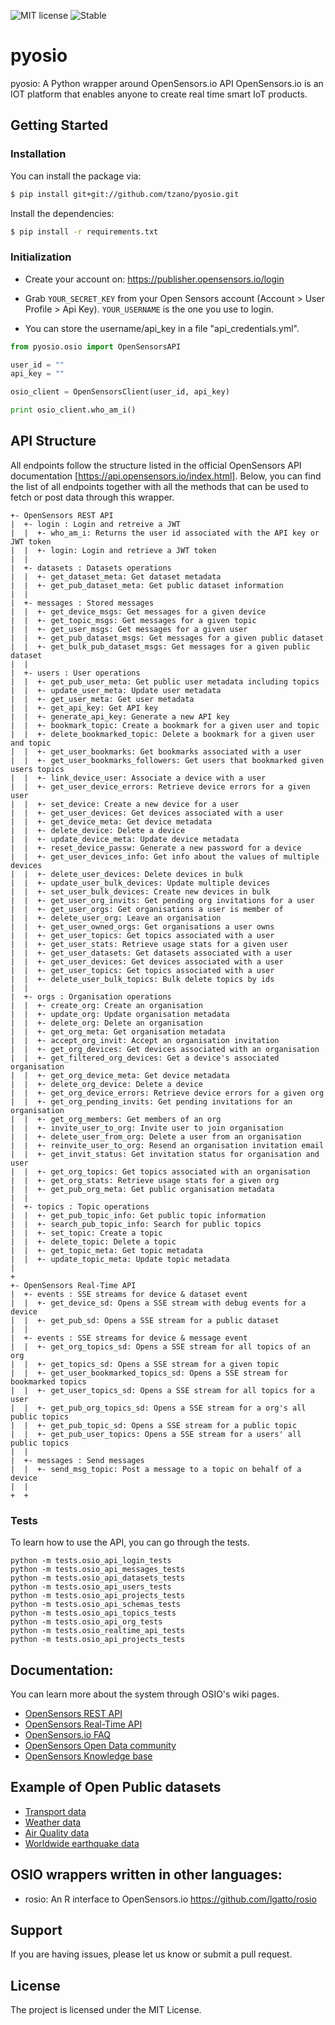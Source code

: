 ![MIT license](https://img.shields.io/badge/licence-MIT-blue.svg)
![Stable](https://img.shields.io/badge/status-stable-green.svg)

# pyosio
pyosio: A Python wrapper around OpenSensors.io API
OpenSensors.io is an IOT platform that enables anyone to create real time smart IoT products.

## Getting Started

### Installation
You can install the package via:
```sh
$ pip install git+git://github.com/tzano/pyosio.git
```
Install the dependencies:
```sh
$ pip install -r requirements.txt
```

### Initialization

- Create your account on: https://publisher.opensensors.io/login

- Grab `YOUR_SECRET_KEY` from your Open Sensors account (Account > User Profile > Api Key). `YOUR_USERNAME` is the one you use to login.

- You can store the username/api_key in a file "api_credentials.yml".

```py
from pyosio.osio import OpenSensorsAPI

user_id = ""
api_key = ""

osio_client = OpenSensorsClient(user_id, api_key)

print osio_client.who_am_i()

```
## API Structure

All endpoints follow the structure listed in the official OpenSensors API documentation [https://api.opensensors.io/index.html]. Below, you can find the list of all endpoints together with all the methods that can be used to fetch or post data through this wrapper.

    +- OpenSensors REST API
    |  +- login : Login and retreive a JWT
    |  |  +- who_am_i: Returns the user id associated with the API key or JWT token
    |  |  +- login: Login and retrieve a JWT token
    |  |
    |  +- datasets : Datasets operations
    |  |  +- get_dataset_meta: Get dataset metadata
    |  |  +- get_pub_dataset_meta: Get public dataset information
    |  |
    |  +- messages : Stored messages
    |  |  +- get_device_msgs: Get messages for a given device
    |  |  +- get_topic_msgs: Get messages for a given topic
    |  |  +- get_user_msgs: Get messages for a given user
    |  |  +- get_pub_dataset_msgs: Get messages for a given public dataset
    |  |  +- get_bulk_pub_dataset_msgs: Get messages for a given public dataset
    |  |
    |  +- users : User operations
    |  |  +- get_pub_user_meta: Get public user metadata including topics
    |  |  +- update_user_meta: Update user metadata
    |  |  +- get_user_meta: Get user metadata
    |  |  +- get_api_key: Get API key
    |  |  +- generate_api_key: Generate a new API key
    |  |  +- bookmark_topic: Create a bookmark for a given user and topic
    |  |  +- delete_bookmarked_topic: Delete a bookmark for a given user and topic
    |  |  +- get_user_bookmarks: Get bookmarks associated with a user
    |  |  +- get_user_bookmarks_followers: Get users that bookmarked given users topics
    |  |  +- link_device_user: Associate a device with a user
    |  |  +- get_user_device_errors: Retrieve device errors for a given user
    |  |  +- set_device: Create a new device for a user
    |  |  +- get_user_devices: Get devices associated with a user
    |  |  +- get_device_meta: Get device metadata
    |  |  +- delete_device: Delete a device
    |  |  +- update_device_meta: Update device metadata
    |  |  +- reset_device_passw: Generate a new password for a device
    |  |  +- get_user_devices_info: Get info about the values of multiple devices
    |  |  +- delete_user_devices: Delete devices in bulk
    |  |  +- update_user_bulk_devices: Update multiple devices
    |  |  +- set_user_bulk_devices: Create new devices in bulk 
    |  |  +- get_user_org_invits: Get pending org invitations for a user
    |  |  +- get_user_orgs: Get organisations a user is member of
    |  |  +- delete_user_org: Leave an organisation
    |  |  +- get_user_owned_orgs: Get organisations a user owns
    |  |  +- get_user_topics: Get topics associated with a user
    |  |  +- get_user_stats: Retrieve usage stats for a given user
    |  |  +- get_user_datasets: Get datasets associated with a user
    |  |  +- get_user_devices: Get devices associated with a user
    |  |  +- get_user_topics: Get topics associated with a user
    |  |  +- delete_user_bulk_topics: Bulk delete topics by ids
    |  |
    |  +- orgs : Organisation operations
    |  |  +- create_org: Create an organisation
    |  |  +- update_org: Update organisation metadata
    |  |  +- delete_org: Delete an organisation
    |  |  +- get_org_meta: Get organisation metadata
    |  |  +- accept_org_invit: Accept an organisation invitation
    |  |  +- get_org_devices: Get devices associated with an organisation
    |  |  +- get_filtered_org_devices: Get a device's associated organisation
    |  |  +- get_org_device_meta: Get device metadata
    |  |  +- delete_org_device: Delete a device
    |  |  +- get_org_device_errors: Retrieve device errors for a given org
    |  |  +- get_org_pending_invits: Get pending invitations for an organisation
    |  |  +- get_org_members: Get members of an org
    |  |  +- invite_user_to_org: Invite user to join organisation
    |  |  +- delete_user_from_org: Delete a user from an organisation
    |  |  +- reinvite_user_to_org: Resend an organisation invitation email
    |  |  +- get_invit_status: Get invitation status for organisation and user
    |  |  +- get_org_topics: Get topics associated with an organisation
    |  |  +- get_org_stats: Retrieve usage stats for a given org
    |  |  +- get_pub_org_meta: Get public organisation metadata
    |  |
    |  +- topics : Topic operations
    |  |  +- get_pub_topic_info: Get public topic information
    |  |  +- search_pub_topic_info: Search for public topics 
    |  |  +- set_topic: Create a topic
    |  |  +- delete_topic: Delete a topic
    |  |  +- get_topic_meta: Get topic metadata
    |  |  +- update_topic_meta: Update topic metadata
    |
    + 
    +- OpenSensors Real-Time API
    |  +- events : SSE streams for device & dataset event
    |  |  +- get_device_sd: Opens a SSE stream with debug events for a device
    |  |  +- get_pub_sd: Opens a SSE stream for a public dataset
    |  |
    |  +- events : SSE streams for device & message event
    |  |  +- get_org_topics_sd: Opens a SSE stream for all topics of an org
    |  |  +- get_topics_sd: Opens a SSE stream for a given topic
    |  |  +- get_user_bookmarked_topics_sd: Opens a SSE stream for bookmarked topics
    |  |  +- get_user_topics_sd: Opens a SSE stream for all topics for a user
    |  |  +- get_pub_org_topics_sd: Opens a SSE stream for a org's all public topics
    |  |  +- get_pub_topic_sd: Opens a SSE stream for a public topic
    |  |  +- get_pub_user_topics: Opens a SSE stream for a users' all public topics
    |  |
    |  +- messages : Send messages
    |  |  +- send_msg_topic: Post a message to a topic on behalf of a device
    |  |
    +  +

### Tests
    
To learn how to use the API, you can go through the tests.

    python -m tests.osio_api_login_tests
    python -m tests.osio_api_messages_tests
    python -m tests.osio_api_datasets_tests
    python -m tests.osio_api_users_tests
    python -m tests.osio_api_projects_tests
    python -m tests.osio_api_schemas_tests
    python -m tests.osio_api_topics_tests
    python -m tests.osio_api_org_tests
    python -m tests.osio_realtime_api_tests
    python -m tests.osio_api_projects_tests

## Documentation: 
You can learn more about the system through OSIO's wiki pages.

- [OpenSensors REST API](https://api.opensensors.io/index.html)
- [OpenSensors Real-Time API](https://realtime.opensensors.io/index.html)
- [OpenSensors.io FAQ](https://www.opensensors.io/faq)
- [OpenSensors Open Data community](https://www.opensensors.io/community)
- [OpenSensors Knowledge base](http://support.opensensors.io/support/home)

## Example of Open Public datasets
- [Transport data](https://publisher.opensensors.io/orgs/TFL)
- [Weather data](https://publisher.opensensors.io/orgs/metoffice)
- [Air Quality data](https://opensensors.io/orgs/London-Air-Quality-Network)
- [Worldwide earthquake data](https://publisher.opensensors.io/orgs/EMSC)


## OSIO wrappers written in other languages: 

- rosio: An R interface to OpenSensors.io
https://github.com/lgatto/rosio


## Support

If you are having issues, please let us know or submit a pull request.


## License

The project is licensed under the MIT License.
